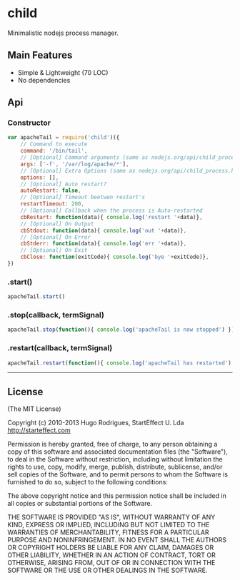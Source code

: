 child
=====

Minimalistic nodejs process manager.


## Main Features
- Simple & Lightweight (70 LOC)
- No dependencies


## Api

### Constructor

```js
var apacheTail = require('child')({
	// Command to execute
	command: '/bin/tail',
	// [Optional] Command arguments (same as nodejs.org/api/child_process.html)
	args: ['-f', '/var/log/apache/*'],
	// [Optional] Extra Options (same as nodejs.org/api/child_process.html)
	options: [],
	// [Optional] Auto restart?
	autoRestart: false,
	// [Optional] Timeout beetwen restart's
	restartTimeout: 200,
	// [Optional] Callback when the process is Auto-restarted
	cbRestart: function(data){ console.log('restart '+data)},
	// [Optional] On Output
	cbStdout: function(data){ console.log('out '+data)},
	// [Optional] On Error
	cbStderr: function(data){ console.log('err '+data)},
	// [Optional] On Exit
	cbClose: function(exitCode){ console.log('bye '+exitCode)},
})
```

### .start()
```js
apacheTail.start()
```

### .stop(callback, termSignal)
```js
apacheTail.stop(function(){ console.log('apacheTail is now stopped') })
```

### .restart(callback, termSignal)
```js
apacheTail.restart(function(){ console.log('apacheTail has restarted') })
```


---
## License 

(The MIT License)

Copyright (c) 2010-2013 Hugo Rodrigues, StartEffect U. Lda
http://starteffect.com

Permission is hereby granted, free of charge, to any person obtaining a copy
of this software and associated documentation files (the "Software"), to deal
in the Software without restriction, including without limitation the rights
to use, copy, modify, merge, publish, distribute, sublicense, and/or sell
copies of the Software, and to permit persons to whom the Software is
furnished to do so, subject to the following conditions:

The above copyright notice and this permission notice shall be included in
all copies or substantial portions of the Software.

THE SOFTWARE IS PROVIDED "AS IS", WITHOUT WARRANTY OF ANY KIND, EXPRESS OR
IMPLIED, INCLUDING BUT NOT LIMITED TO THE WARRANTIES OF MERCHANTABILITY,
FITNESS FOR A PARTICULAR PURPOSE AND NONINFRINGEMENT. IN NO EVENT SHALL THE
AUTHORS OR COPYRIGHT HOLDERS BE LIABLE FOR ANY CLAIM, DAMAGES OR OTHER
LIABILITY, WHETHER IN AN ACTION OF CONTRACT, TORT OR OTHERWISE, ARISING FROM,
OUT OF OR IN CONNECTION WITH THE SOFTWARE OR THE USE OR OTHER DEALINGS IN
THE SOFTWARE.
